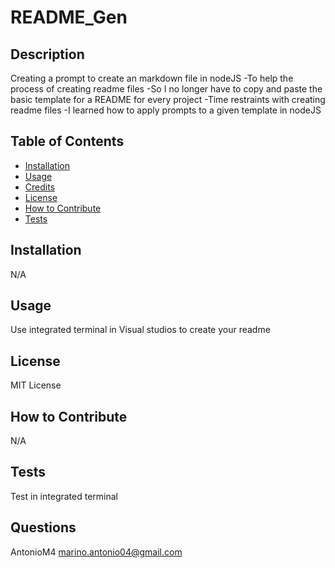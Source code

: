 # README_Gen
## Description
Creating a prompt to create an markdown file in nodeJS
-To help the process of creating readme files
-So I no longer have to copy and paste the basic template for a README for every project
-Time restraints with creating readme files
-I learned how to apply prompts to a given template in nodeJS
## Table of Contents 
- [Installation](#installation)
- [Usage](#usage)
- [Credits](#credits)
- [License](#license)
- [How to Contribute](#how-to-contribute)
- [Tests](#tests)
## Installation
N/A
## Usage
Use integrated terminal in Visual studios to create your readme
## License
MIT License
## How to Contribute
N/A
## Tests
Test in integrated terminal 
## Questions
AntonioM4
marino.antonio04@gmail.com
